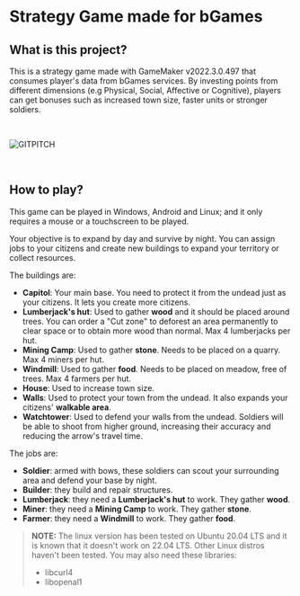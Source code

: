# Strategy Game made for bGames

## What is this project?

This is a strategy game made with GameMaker v2022.3.0.497 that consumes player's data from bGames services. By investing points from different dimensions (e.g Physical, Social, Affective or Cognitive), players can get bonuses such as increased town size, faster units or stronger soldiers.

<br>

![GITPITCH](https://i.imgur.com/NbFUIGQ.png)

<br>

## How to play?

This game can be played in Windows, Android and Linux; and it only requires a mouse or a touchscreen to be played. 

Your objective is to expand by day and survive by night. You can assign jobs to your citizens and create new buildings to expand your territory or collect resources.

The buildings are:

* **Capitol**: Your main base. You need to protect it from the undead just as your citizens. It lets you create more citizens.
* **Lumberjack's hut**: Used to gather **wood** and it should be placed around trees. You can order a "Cut zone" to deforest an area permanently to clear space or to obtain more wood than normal. Max 4 lumberjacks per hut.
* **Mining Camp**: Used to gather **stone**. Needs to be placed on a quarry. Max 4 miners per hut.
* **Windmill**: Used to gather **food**. Needs to be placed on meadow, free of trees. Max 4 farmers per hut.
* **House**: Used to increase town size.
* **Walls**: Used to protect your town from the undead. It also expands your citizens' **walkable area**.
* **Watchtower**: Used to defend your walls from the undead. Soldiers will be able to shoot from higher ground, increasing their accuracy and reducing the arrow's travel time.

The jobs are:
* **Soldier**: armed with bows, these soldiers can scout your surrounding area and defend your base by night.
* **Builder**: they build and repair structures.
* **Lumberjack**: they need a **Lumberjack's hut** to work. They gather **wood**.
* **Miner**: they need a **Mining Camp** to work. They gather **stone**.
* **Farmer**: they need a **Windmill** to work. They gather **food**.

> **NOTE:** The linux version has been tested on Ubuntu 20.04 LTS and it is known that it doesn't work on 22.04 LTS. Other Linux distros haven't been tested. You may also need these libraries:
> * libcurl4
> * libopenal1
